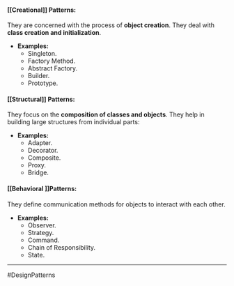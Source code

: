 #### [[Creational]] Patterns:
They are concerned with the process of **object creation**.
They deal with **class creation and initialization**.
- **Examples:**
	- Singleton.
	- Factory Method.
	- Abstract Factory.
	- Builder.
	- Prototype.
#### [[Structural]] Patterns:
They focus on the **composition of classes and objects**.
They help in building large structures from individual parts:
- **Examples:**
	- Adapter.
	- Decorator.
	- Composite.
	- Proxy.
	- Bridge.
#### [[Behavioral ]]Patterns:
They define communication methods for objects to interact with each other.
- **Examples:**
	- Observer.
	- Strategy.
	- Command.
	- Chain of Responsibility.
	- State.
---
#DesignPatterns